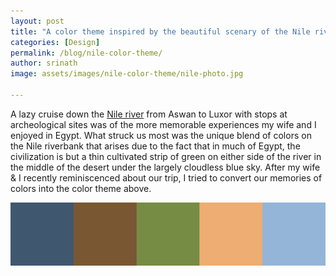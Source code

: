 ```yaml
---
layout: post
title: "A color theme inspired by the beautiful scenary of the Nile riverbank in Egypt"
categories: [Design]
permalink: /blog/nile-color-theme/
author: srinath
image: assets/images/nile-color-theme/nile-photo.jpg

---
```



A lazy cruise down the [Nile river](http://en.wikipedia.org/wiki/Nile) from Aswan to Luxor with 
stops at archeological sites was of the more memorable experiences my wife and I enjoyed in Egypt. 
What struck us most was the unique blend of colors on the Nile riverbank that arises due to the fact
that in much of Egypt, the civilization is but a thin cultivated strip of green on either side of 
the river in the middle of the desert under the largely cloudless blue sky.  After my wife & I 
recently reminiscenced about our trip, I tried to convert our memories of colors into the color
theme above. 

![Nile color theme](/assets/images/nile-color-theme/nile-color-theme.svg)


